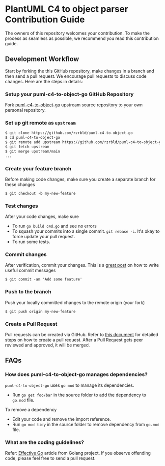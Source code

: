 # PlantUML C4 to object parser Contribution Guide

The owners of this repository welcomes your contribution. To make the process as seamless as possible, we recommend you read this contribution guide.

## Development Workflow

Start by forking the this GitHub repository, make changes in a branch and then send a pull request. We encourage pull requests to discuss code changes. Here are the steps in details:

### Setup your puml-c4-to-object-go GitHub Repository
Fork [puml-c4-to-object-go](https://github.com/rzrbld/puml-c4-to-object-go/fork) upstream source repository to your own personal repository.

### Set up git remote as ``upstream``
```sh
$ git clone https://github.com/rzrbld/puml-c4-to-object-go
$ cd puml-c4-to-object-go
$ git remote add upstream https://github.com/rzrbld/puml-c4-to-object-go
$ git fetch upstream
$ git merge upstream/main
...
```

### Create your feature branch
Before making code changes, make sure you create a separate branch for these changes

```
$ git checkout -b my-new-feature
```

### Test changes
After your code changes, make sure
- To run `go build c4d.go` and see no errors
- To squash your commits into a single commit. `git rebase -i`. It's okay to force update your pull request.
- To run some tests.

### Commit changes
After verification, commit your changes. This is a [great post](https://chris.beams.io/posts/git-commit/) on how to write useful commit messages

```
$ git commit -am 'Add some feature'
```

### Push to the branch
Push your locally committed changes to the remote origin (your fork)
```
$ git push origin my-new-feature
```

### Create a Pull Request
Pull requests can be created via GitHub. Refer to [this document](https://help.github.com/articles/creating-a-pull-request/) for detailed steps on how to create a pull request. After a Pull Request gets peer reviewed and approved, it will be merged.

## FAQs
### How does puml-c4-to-object-go manages dependencies?
``puml-c4-to-object-go`` uses `go mod` to manage its dependencies.
- Run `go get foo/bar` in the source folder to add the dependency to `go.mod` file.

To remove a dependency
- Edit your code and remove the import reference.
- Run `go mod tidy` in the source folder to remove dependency from `go.mod` file.

### What are the coding guidelines?
Refer: [Effective Go](https://github.com/golang/go/wiki/CodeReviewComments) article from Golang project. If you observe offending code, please feel free to send a pull request.